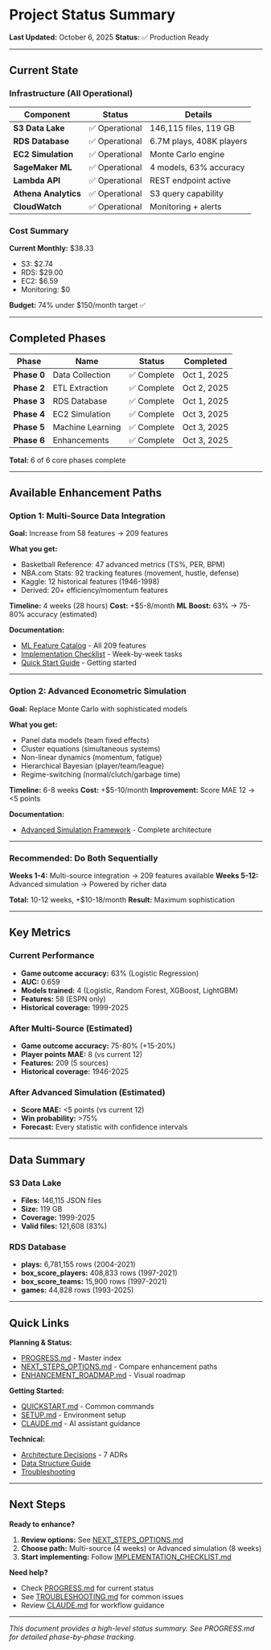 # Project Status Summary

**Last Updated:** October 6, 2025
**Status:** ✅ Production Ready

---

## Current State

### Infrastructure (All Operational)

| Component | Status | Details |
|-----------|--------|---------|
| **S3 Data Lake** | ✅ Operational | 146,115 files, 119 GB |
| **RDS Database** | ✅ Operational | 6.7M plays, 408K players |
| **EC2 Simulation** | ✅ Operational | Monte Carlo engine |
| **SageMaker ML** | ✅ Operational | 4 models, 63% accuracy |
| **Lambda API** | ✅ Operational | REST endpoint active |
| **Athena Analytics** | ✅ Operational | S3 query capability |
| **CloudWatch** | ✅ Operational | Monitoring + alerts |

### Cost Summary

**Current Monthly:** $38.33
- S3: $2.74
- RDS: $29.00
- EC2: $6.59
- Monitoring: $0

**Budget:** 74% under $150/month target ✅

---

## Completed Phases

| Phase | Name | Status | Completed |
|-------|------|--------|-----------|
| **Phase 0** | Data Collection | ✅ Complete | Oct 1, 2025 |
| **Phase 2** | ETL Extraction | ✅ Complete | Oct 2, 2025 |
| **Phase 3** | RDS Database | ✅ Complete | Oct 1, 2025 |
| **Phase 4** | EC2 Simulation | ✅ Complete | Oct 3, 2025 |
| **Phase 5** | Machine Learning | ✅ Complete | Oct 3, 2025 |
| **Phase 6** | Enhancements | ✅ Complete | Oct 3, 2025 |

**Total:** 6 of 6 core phases complete

---

## Available Enhancement Paths

### Option 1: Multi-Source Data Integration

**Goal:** Increase from 58 features → 209 features

**What you get:**
- Basketball Reference: 47 advanced metrics (TS%, PER, BPM)
- NBA.com Stats: 92 tracking features (movement, hustle, defense)
- Kaggle: 12 historical features (1946-1998)
- Derived: 20+ efficiency/momentum features

**Timeline:** 4 weeks (28 hours)
**Cost:** +$5-8/month
**ML Boost:** 63% → 75-80% accuracy (estimated)

**Documentation:**
- [ML Feature Catalog](docs/ML_FEATURE_CATALOG.md) - All 209 features
- [Implementation Checklist](docs/archive/planning/IMPLEMENTATION_CHECKLIST.md) - Week-by-week tasks
- [Quick Start Guide](docs/archive/planning/QUICK_START_MULTI_SOURCE.md) - Getting started

---

### Option 2: Advanced Econometric Simulation

**Goal:** Replace Monte Carlo with sophisticated models

**What you get:**
- Panel data models (team fixed effects)
- Cluster equations (simultaneous systems)
- Non-linear dynamics (momentum, fatigue)
- Hierarchical Bayesian (player/team/league)
- Regime-switching (normal/clutch/garbage time)

**Timeline:** 6-8 weeks
**Cost:** +$5-10/month
**Improvement:** Score MAE 12 → <5 points

**Documentation:**
- [Advanced Simulation Framework](docs/ADVANCED_SIMULATION_FRAMEWORK.md) - Complete architecture

---

### Recommended: Do Both Sequentially

**Weeks 1-4:** Multi-source integration → 209 features available
**Weeks 5-12:** Advanced simulation → Powered by richer data

**Total:** 10-12 weeks, +$10-18/month
**Result:** Maximum sophistication

---

## Key Metrics

### Current Performance
- **Game outcome accuracy:** 63% (Logistic Regression)
- **AUC:** 0.659
- **Models trained:** 4 (Logistic, Random Forest, XGBoost, LightGBM)
- **Features:** 58 (ESPN only)
- **Historical coverage:** 1999-2025

### After Multi-Source (Estimated)
- **Game outcome accuracy:** 75-80% (+15-20%)
- **Player points MAE:** 8 (vs current 12)
- **Features:** 209 (5 sources)
- **Historical coverage:** 1946-2025

### After Advanced Simulation (Estimated)
- **Score MAE:** <5 points (vs current 12)
- **Win probability:** >75%
- **Forecast:** Every statistic with confidence intervals

---

## Data Summary

### S3 Data Lake
- **Files:** 146,115 JSON files
- **Size:** 119 GB
- **Coverage:** 1999-2025
- **Valid files:** 121,608 (83%)

### RDS Database
- **plays:** 6,781,155 rows (2004-2021)
- **box_score_players:** 408,833 rows (1997-2021)
- **box_score_teams:** 15,900 rows (1997-2021)
- **games:** 44,828 rows (1993-2025)

---

## Quick Links

**Planning & Status:**
- [PROGRESS.md](PROGRESS.md) - Master index
- [NEXT_STEPS_OPTIONS.md](docs/NEXT_STEPS_OPTIONS.md) - Compare enhancement paths
- [ENHANCEMENT_ROADMAP.md](docs/ENHANCEMENT_ROADMAP.md) - Visual roadmap

**Getting Started:**
- [QUICKSTART.md](QUICKSTART.md) - Common commands
- [SETUP.md](docs/SETUP.md) - Environment setup
- [CLAUDE.md](CLAUDE.md) - AI assistant guidance

**Technical:**
- [Architecture Decisions](docs/adr/README.md) - 7 ADRs
- [Data Structure Guide](docs/DATA_STRUCTURE_GUIDE.md)
- [Troubleshooting](docs/TROUBLESHOOTING.md)

---

## Next Steps

**Ready to enhance?**

1. **Review options:** See [NEXT_STEPS_OPTIONS.md](docs/NEXT_STEPS_OPTIONS.md)
2. **Choose path:** Multi-source (4 weeks) or Advanced simulation (8 weeks)
3. **Start implementing:** Follow [IMPLEMENTATION_CHECKLIST.md](docs/archive/planning/IMPLEMENTATION_CHECKLIST.md)

**Need help?**
- Check [PROGRESS.md](PROGRESS.md) for current status
- See [TROUBLESHOOTING.md](docs/TROUBLESHOOTING.md) for common issues
- Review [CLAUDE.md](CLAUDE.md) for workflow guidance

---

*This document provides a high-level status summary. See PROGRESS.md for detailed phase-by-phase tracking.*
